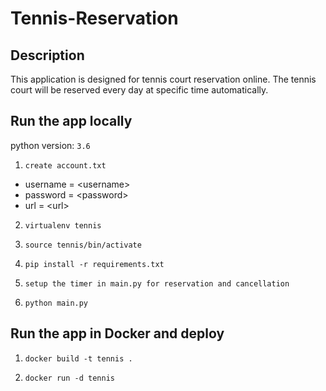 # Tennis-Reservation
## Description
This application is designed for tennis court reservation online.  The tennis court will be reserved every day at specific time automatically.

## Run the app locally
python version: `3.6`

1. `create account.txt`

  - username = \<username\>
  - password = \<password\>
  - url = \<url\>

2. `virtualenv tennis`

3. `source tennis/bin/activate`

4. `pip install -r requirements.txt`

5. `setup the timer in main.py for reservation and cancellation`

6. `python main.py`

## Run the app in Docker and deploy

1. `docker build -t tennis .`

2. `docker run -d tennis`
